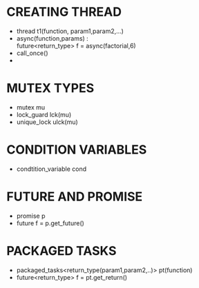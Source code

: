 # CREATING THREAD
- thread t1(function, param1,param2,...)
- async(function,params) : \
    future<return_type> f = async(factorial,6)
- call_once()
- 

# MUTEX TYPES
- mutex mu
- lock_guard<mutex> lck(mu)
- unique_lock<mutex> ulck(mu)

# CONDITION VARIABLES
- condtition_variable cond

# FUTURE AND PROMISE
- promise<int> p
- future<int> f = p.get_future()

# PACKAGED TASKS
- packaged_tasks<return_type(param1,param2,..)> pt(function)
- future<return_type> f = pt.get_return()